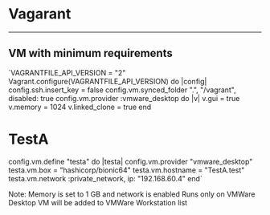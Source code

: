 # Vagarant
---

## VM with minimum requirements

`VAGRANTFILE_API_VERSION = "2"
Vagrant.configure(VAGRANTFILE_API_VERSION) do |config|
config.ssh.insert_key = false
config.vm.synced_folder ".", "/vagrant", disabled: true
config.vm.provider :vmware_desktop do |v|
  v.gui = true
v.memory = 1024
v.linked_clone = true
end
# TestA
config.vm.define "testa" do |testa|
config.vm.provider "vmware_desktop"
testa.vm.box = "hashicorp/bionic64"
testa.vm.hostname = "TestA.test"
testa.vm.network :private_network, ip: "192.168.60.4"
end`

Note: 
Memory is set to 1 GB and network is enabled
Runs only on VMWare Desktop
VM will be added to VMWare Workstation list